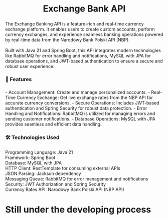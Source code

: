 <h1 align="center">Exchange Bank API</h1>

###

<p align="left">The Exchange Banking API is a feature-rich and real-time currency exchange platform. It enables users to create custom accounts, perform currency exchanges, and experience seamless banking operations powered by real-time data from the Narodowy Bank Polski API (NBP).<br><br>    Built with Java 21 and Spring Boot, this API integrates modern technologies like RabbitMQ for error handling and notifications, MySQL with JPA for database operations, and JWT-based authentication to ensure a secure and robust user experience.</p>

###

<h3 align="left">🚀 Features</h3>

###

<p align="left"> 
- Account Management: Create and manage personalized accounts.
- Real-Time Currency Exchange: Get live exchange rates from the NBP API for accurate currency conversions.
- Secure Operations: Includes JWT-based authentication and Spring Security for robust data protection.
- Error Handling and Notifications: RabbitMQ is utilized for managing errors and sending customer notifications.
- Database Operations: MySQL with JPA provides seamless and efficient data handling.
</p>

###

<h3 align="left">🛠️ Technologies Used</h3>

###

<p align="left">Programming Language: Java 21<br>Framework: Spring Boot<br>Database: MySQL with JPA<br>HTTP Client: RestTemplate for consuming external APIs<br>JSON Parsing: Jackson dependency<br>Messaging Queue: RabbitMQ for error management and notifications<br>Security: JWT Authorization and Spring Security<br>Currency Rates API: Narodowy Bank Polski API (NBP API)</p>

###

<h1 align="left">Still under the developing process</h1>

###
